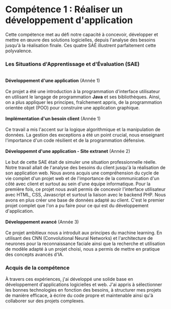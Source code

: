# Compétence 1 : Réaliser un développement d'application

Cette compétence met au défi notre capacité à concevoir, développer et mettre en œuvre des solutions logicielles, depuis l'analyse des besoins jusqu'à la réalisation finale. Ces quatre SAÉ illustrent parfaitement cette polyvalence.

### Les Situations d'Apprentissage et d'Évaluation (SAE)
\
**Développement d'une application** (Année 1) \
\
Ce projet a été une introduction à la programmation d'interface utilisateur en utilisant le langage de programmation **Java** et ses bibliothèques. Ainsi, on a plus appliquer les principes, fraîchement appris, de la programmation orientée objet (POO) pour construire une application graphique.
\
\
**Implémentation d'un besoin client** (Année 1) \
\
Ce travail a mis l'accent sur la logique algorithmique et la manipulation de données. La gestion des exceptions a été un point crucial, nous enseignant l'importance d'un code résilient et de la programmation défensive. \
\
**Développemnt d'une application - Site extranet** (Année 2) \
\
Le but de cette SAE était de simuler une situation professionnelle réelle. Notre travail allait de l'analyse des besoins du client jusqu'à la réalisation de son application web. Nous avons acquis une compréhension du cycle de vie complet d'un projet web et de l'importance de la communication d'un côté avec client et surtout au sein d'une équipe informatique. Pour la première fois, ce projet nous avait permis de concevoir l'interface utilisateur avec HTML, CSS, Javascript et surtout la liaison avec le backend PHP. Nous avons en plus créer une base de données adapté au client. C'est le premier projet complet que l'on a pu faire pour ce qui est du développement d'application. \
\
**Développement avancé** (Année 3) \
\
Ce projet ambitieux nous a introduit aux principes du machine learning. En utilisant des CNN (Convolutional Neural Networks) et l'architecture de neurones pour la reconnaissance faciale ainsi que la recherche et utilisation de modèle adapté à un projet choisi, nous a permis de mettre en pratique des concepts avancés d'IA.

### Acquis de la compétence 
À travers ces expériences, j'ai développé une solide base en développement d'applications logicielles et web. J'ai appris à sélectionner les bonnes technologies en fonction des besoins, à structurer mes projets de manière efficace, à écrire du code propre et maintenable ainsi qu'à collaborer sur des projets complexes.
